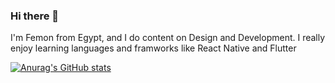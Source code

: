 ### Hi there 👋

I'm Femon from Egypt, and I do content on Design and Development. 
I really enjoy learning languages and framworks like React Native and Flutter 


[![Anurag's GitHub stats](https://github-readme-stats.vercel.app/api?username=femon)](https://github.com/anuraghazra/github-readme-stats)

<!--
**femongamel102/femongamel102** is a ✨ _special_ ✨ repository because its `README.md` (this file) appears on your GitHub profile.

Here are some ideas to get you started:

- 🔭 I’m currently working on ...
- 🌱 I’m currently learning ...
- 👯 I’m looking to collaborate on ...
- 🤔 I’m looking for help with ...
- 💬 Ask me about ...
- 📫 How to reach me: ...
- 😄 Pronouns: ...
- ⚡ Fun fact: ...
-->
